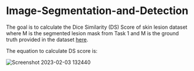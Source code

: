 # Image-Segmentation-and-Detection

The goal is to calculate the Dice Similarity (DS) Score of skin lesion dataset where M is the segmented lesion mask from Task 1 and M is the ground truth provided in the dataset [here](https://drive.google.com/drive/folders/1VWPGP18jjCaSucbnfN3ALRYAaPQxMPYU).

The equation to calculate DS score is:

![Screenshot 2023-02-03 132440](https://user-images.githubusercontent.com/101992840/216713606-a78e857f-e19c-433d-b007-86fab400f5ba.png)
